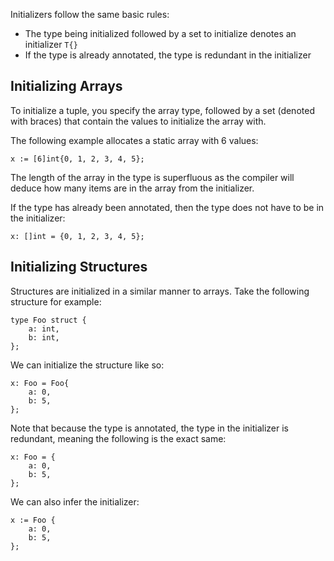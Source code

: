 Initializers follow the same basic rules:

* The type being initialized followed by a set to initialize denotes an initializer `T{}`
* If the type is already annotated, the type is redundant in the initializer

## Initializing Arrays
To initialize a tuple, you specify the array type, followed by a set (denoted with braces) that contain the values to initialize the array with.

The following example allocates a static array with 6 values:

	x := [6]int{0, 1, 2, 3, 4, 5};

The length of the array in the type is superfluous as the compiler will deduce how many items are in the array from the initializer.

If the type has already been annotated, then the type does not have to be in the initializer:

	x: []int = {0, 1, 2, 3, 4, 5};

## Initializing Structures
Structures are initialized in a similar manner to arrays. Take the following structure for example:

	type Foo struct {
		a: int,
		b: int,
	};

We can initialize the structure like so:

	x: Foo = Foo{
		a: 0,
		b: 5,
	};

Note that because the type is annotated, the type in the initializer is redundant, meaning the following is the exact same:

	x: Foo = {
		a: 0,
		b: 5,
	};

We can also infer the initializer:

	x := Foo {
		a: 0,
		b: 5,
	};